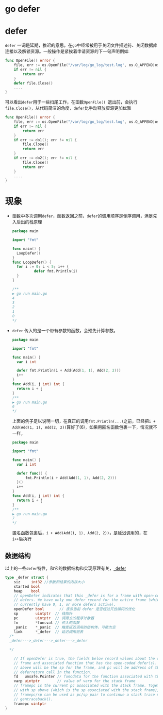 # go defer


# defer

<!--more-->

`defer` 一词是延期，推迟的意思。在`go`中经常被用于关闭文件描述符、关闭数据库连接以及解锁资源。一般操作是紧挨着申请资源的下一句声明例如:

````go
func OpenFile() error {
	file, err := os.OpenFile("/var/log/go_log/test.log", os.O_APPEND|os.O_CREATE|os.O_RDWR, 0777)
	if err != nil {
		return err
	}
	defer file.Close()
	....
}
````

可以看出`defer`用于一些扫尾工作，在函数`OpenFile() `退出前，会执行`file.Close()`，从代码简洁的角度，`defer`比手动释放资源更加优雅

````go
func OpenFile() error {
	file, err := os.OpenFile("/var/log/go_log/test.log", os.O_APPEND|os.O_CREATE|os.O_RDWR, 0777)
	if err != nil {
		return err
	}
	if err := do1(); err != nil {
		file.Close()
		return err
	}
	if err := do2(); err != nil {
		file.Close()
		return err
	}
	....
}
````

# 现象

- 函数中多次调用`defer`，函数返回之前，`defer`的调用顺序是倒序调用，满足先入后出的栈原理

  ```go
  package main
  
  import "fmt"
  
  func main() {
  	LoopDefer()
  }
  func LoopDefer() {
  	for i := 0; i < 5; i++ {
  			defer fmt.Println(i)
  	}
  }
  
  /**
  ▶ go run main.go
  4
  3
  2
  1
  0
  */
  ```

- `defer` 传入的是一个带有参数的函数，会预先计算参数。

  ```go
  package main
  
  import "fmt"
  
  func main() {
  	var i int
  
  	defer fmt.Println(i + Add(Add(1, 1), Add(2, 2)))
  	i++
  }
  func Add(i, j int) int {
  	return i + j
  }
  /**
  ▶ go run main.go
  6
  */
  ```

  上面的例子足以说明一切，在真正的调用`fmt.Println(...)`之前，已经把`i + Add(Add(1, 1), Add(2, 2))`算好了(6)，如果用匿名函数包裹一下，情况就不一样。

  ```go
  package main
  
  import "fmt"
  
  func main() {
  	var i int
  
  	defer func() {
  		fmt.Println(i + Add(Add(1, 1), Add(2, 2)))
  	}()
  	i++
  }
  func Add(i, j int) int {
  	return i + j
  }
  /**
  ▶ go run main.go
  7
  */
  ```

  匿名函数包裹后，`i + Add(Add(1, 1), Add(2, 2))`，是延迟调用的，在`i++`后执行

## 数据结构		

以上的一些`defer`特性，和它的数据结构和实现原理有关，[_defer](https://github.com/golang/go/blob/41d8e61a6b9d8f9db912626eb2bbc535e929fefc/src/runtime/runtime2.go#L907)

```go
type _defer struct {
	siz     int32 //参数和结果的内存大小
	started bool
	heap    bool
	// openDefer indicates that this _defer is for a frame with open-coded
	// defers. We have only one defer record for the entire frame (which may
	// currently have 0, 1, or more defers active).
	openDefer bool 		 // 表示当前 defer 是否经过开放编码的优化
	sp        uintptr  // 栈指针
	pc        uintptr  // 调用方的程序计数器
	fn        *funcval // 传入的函数
	_panic    *_panic  // 触发延迟调用的结构体，可能为空
	link      *_defer  // 延迟调用链表
  /*
  _defer--->_defer--->_defer--->_defer
 
  */

	// If openDefer is true, the fields below record values about the stack
	// frame and associated function that has the open-coded defer(s). sp
	// above will be the sp for the frame, and pc will be address of the
	// deferreturn call in the function.
	fd   unsafe.Pointer // funcdata for the function associated with the frame
	varp uintptr        // value of varp for the stack frame
	// framepc is the current pc associated with the stack frame. Together,
	// with sp above (which is the sp associated with the stack frame),
	// framepc/sp can be used as pc/sp pair to continue a stack trace via
	// gentraceback().
	framepc uintptr
}
```


